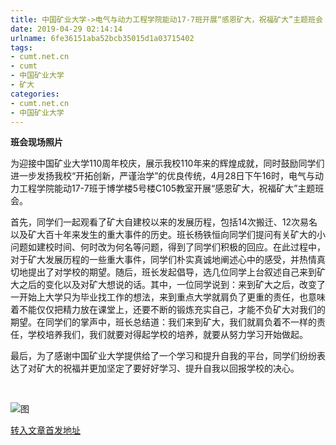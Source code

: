 ```yaml
---
title: 中国矿业大学->电气与动力工程学院能动17-7班开展“感恩矿大，祝福矿大”主题班会 | cumt.net.cn
date: 2019-04-29 02:14:14
urlname: 6fe36151aba52bcb35015d1a03715402
tags: 
- cumt.net.cn
- cumt
- 中国矿业大学
- 矿大
categories:
- cumt.net.cn
- 中国矿业大学
---
```


**班会现场照片**

为迎接中国矿业大学110周年校庆，展示我校110年来的辉煌成就，同时鼓励同学们进一步发扬我校“开拓创新，严谨治学”的优良传统，4月28日下午16时，电气与动力工程学院能动17-7班于博学楼5号楼C105教室开展“感恩矿大，祝福矿大”主题班会。

首先，同学们一起观看了矿大自建校以来的发展历程，包括14次搬迁、12次易名以及矿大百十年来发生的重大事件的历史。班长杨铁恒向同学们提问有关矿大的小问题如建校时间、何时改为何名等问题，得到了同学们积极的回应。在此过程中，对于矿大发展历程的一些重大事件，同学们朴实真诚地阐述心中的感受，并热情真切地提出了对学校的期望。随后，班长发起倡导，选几位同学上台叙述自己来到矿大之后的变化以及对矿大想说的话。其中，一位同学说到：来到矿大之后，改变了一开始上大学只为毕业找工作的想法，来到重点大学就肩负了更重的责任，也意味着不能仅仅把精力放在课堂上，还要不断的锻炼充实自己，才能不负矿大对我们的期望。在同学们的掌声中，班长总结道：我们来到矿大，我们就肩负着不一样的责任，学校培养我们，我们就要对得起学校的培养，就要从努力学习开始做起。

最后，为了感谢中国矿业大学提供给了一个学习和提升自我的平台，同学们纷纷表达了对矿大的祝福并更加坚定了要好好学习、提升自我以回报学校的决心。

  

![图](http://xwzx.cumt.edu.cn/_upload/article/images/fa/60/d57254174cf8a21f4f8522d80146/1f07b740-9cd7-4f90-ad85-cbd45e20dd5b.jpg)

[转入文章首发地址](http://xwzx.cumt.edu.cn/f8/be/c523a522430/page.htm)